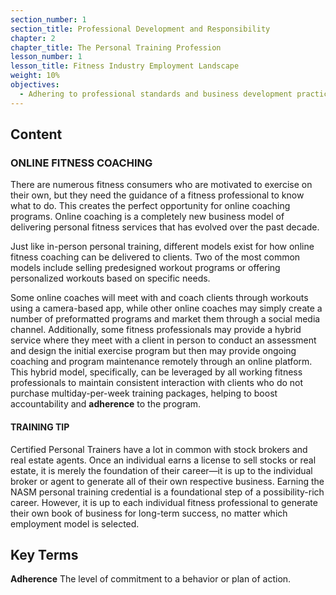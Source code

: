 ```yaml
---
section_number: 1
section_title: Professional Development and Responsibility
chapter: 2
chapter_title: The Personal Training Profession
lesson_number: 1
lesson_title: Fitness Industry Employment Landscape
weight: 10%
objectives:
  - Adhering to professional standards and business development practices.
---
```


## Content
### ONLINE FITNESS COACHING

There are numerous fitness consumers who are motivated to exercise on their own, but they need the guidance of a fitness professional to know what to do. This creates the perfect opportunity for online coaching programs. Online coaching is a completely new business model of delivering personal fitness services that has evolved over the past decade.

Just like in-person personal training, different models exist for how online fitness coaching can be delivered to clients. Two of the most common models include selling predesigned workout programs or offering personalized workouts based on specific needs.

Some online coaches will meet with and coach clients through workouts using a camera-based app, while other online coaches may simply create a number of preformatted programs and market them through a social media channel. Additionally, some fitness professionals may provide a hybrid service where they meet with a client in person to conduct an assessment and design the initial exercise program but then may provide ongoing coaching and program maintenance remotely through an online platform. This hybrid model, specifically, can be leveraged by all working fitness professionals to maintain consistent interaction with clients who do not purchase multiday-per-week training packages, helping to boost accountability and **adherence** to the program.

#### TRAINING TIP

Certified Personal Trainers have a lot in common with stock brokers and real estate agents. Once an individual earns a license to sell stocks or real estate, it is merely the foundation of their career—it is up to the individual broker or agent to generate all of their own respective business. Earning the NASM personal training credential is a foundational step of a possibility-rich career. However, it is up to each individual fitness professional to generate their own book of business for long-term success, no matter which employment model is selected.

## Key Terms

**Adherence**
The level of commitment to a behavior or plan of action.